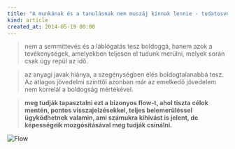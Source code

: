```yaml
---
title: "A munkának és a tanulásnak nem muszáj kínnak lennie - tudatosvezetés"
kind: article
created_at: 2014-05-19 00:00
---
```


> nem a semmittevés és a láblógatás tesz boldoggá, hanem azok a tevékenységek, amelyekben teljesen el tudunk merülni, melyek során csak úgy repül az idő.

> az anyagi javak hiánya, a szegénységben élés boldogtalanabbá tesz.  Az átlagos jövedelmi szinttől azonban már az emelkedő jövedelem nem korrelál a boldogság mértékével. 

> __meg tudják tapasztalni ezt a bizonyos flow-t, ahol tiszta célok mentén, pontos visszajelzésekkel, teljes belemerüléssel ügyködhetnek valamin, ami számukra kihívást is jelent, de képességeik mozgósításával meg tudják csinálni.__


![Flow](http://upload.wikimedia.org/wikipedia/commons/thumb/f/f6/Challenge_vs_skill.svg/300px-Challenge_vs_skill.svg.png)